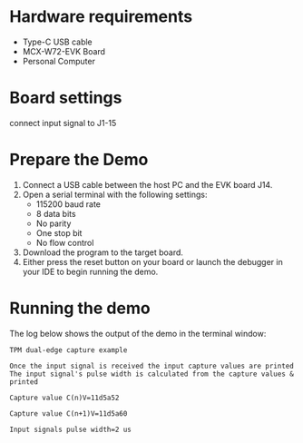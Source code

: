 Hardware requirements
=====================
- Type-C USB cable
- MCX-W72-EVK Board
- Personal Computer

Board settings
============
connect input signal to J1-15

Prepare the Demo
================
1.  Connect a USB cable between the host PC and the EVK board J14.
2.  Open a serial terminal with the following settings:
    - 115200 baud rate
    - 8 data bits
    - No parity
    - One stop bit
    - No flow control
3.  Download the program to the target board.
4.  Either press the reset button on your board or launch the debugger in your IDE to begin running the demo.

Running the demo
================
The log below shows the output of the demo in the terminal window:
~~~~~~~~~~~~~~~~~~~~~~~~~~~~~~~~~~~
TPM dual-edge capture example

Once the input signal is received the input capture values are printed
The input signal's pulse width is calculated from the capture values & printed

Capture value C(n)V=11d5a52

Capture value C(n+1)V=11d5a60

Input signals pulse width=2 us
~~~~~~~~~~~~~~~~~~~~~~~~~~~~~~~~~~~
